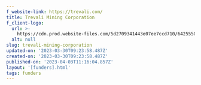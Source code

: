 ```yaml
---
f_website-link: https://trevali.com/
title: Trevali Mining Corporation
f_client-logo:
  url: >-
    https://cdn.prod.website-files.com/5d2709341443e07ee7ccd710/6425550fbb80fb3742e2e0a1_download.png
  alt: null
slug: trevali-mining-corporation
updated-on: '2023-03-30T09:23:58.487Z'
created-on: '2023-03-30T09:23:58.487Z'
published-on: '2023-04-03T11:16:04.857Z'
layout: '[funders].html'
tags: funders
---
```



